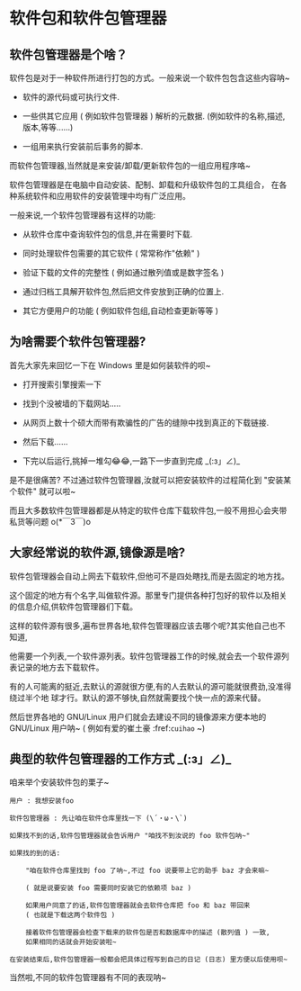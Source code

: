 # 软件包和软件包管理器


## 软件包管理器是个啥？

软件包是对于一种软件所进行打包的方式。一般来说一个软件包包含这些内容呐~

* 软件的源代码或可执行文件.

* 一些供其它应用 ( 例如软件包管理器 ) 解析的元数据. (例如软件的名称,描述,版本,等等......)

* 一组用来执行安装前后事务的脚本.

而软件包管理器,当然就是来安装/卸载/更新软件包的一组应用程序咯~

软件包管理器是在电脑中自动安装、配制、卸载和升级软件包的工具组合，
在各种系统软件和应用软件的安装管理中均有广泛应用。

一般来说,一个软件包管理器有这样的功能:

* 从软件仓库中查询软件包的信息,并在需要时下载.

* 同时处理软件包需要的其它软件 ( 常常称作"依赖" )

* 验证下载的文件的完整性 ( 例如通过散列值或是数字签名 )

* 通过归档工具解开软件包,然后把文件安放到正确的位置上.

* 其它方便用户的功能 ( 例如软件包组,自动检查更新等等 )

## 为啥需要个软件包管理器?

首先大家先来回忆一下在 Windows 里是如何装软件的呗~

* 打开搜索引擎搜索一下

* 找到个没被墙的下载网站.....

* 从网页上数十个硕大而带有欺骗性的广告的缝隙中找到真正的下载链接.

* 然后下载......

* 下完以后运行,挑掉一堆勾😂😂,一路下一步直到完成 \_(:з」∠)\_

是不是很痛苦? 不过通过软件包管理器,汝就可以把安装软件的过程简化到 "安装某个软件" 就可以啦~

而且大多数软件包管理器都是从特定的软件仓库下载软件包,一般不用担心会夹带私货等问题 o(\*￣3￣)o

## 大家经常说的软件源,镜像源是啥?

软件包管理器会自动上网去下载软件,但他可不是四处瞎找,而是去固定的地方找。

这个固定的地方有个名字,叫做软件源。那里专门提供各种打包好的软件以及相关的信息介绍,供软件包管理器们下载。

这样的软件源有很多,遍布世界各地,软件包管理器应该去哪个呢?其实他自己也不知道,

他需要一个列表,一个软件源列表。软件包管理器工作的时候,就会去一个软件源列表记录的地方去下载软件。

有的人可能离的挺近,去默认的源就很方便,有的人去默认的源可能就很费劲,没准得绕过半个地
球才行。默认的源不够快,自然就需要找个快一点的源来代替。

然后世界各地的 GNU/Linux 用户们就会去建设不同的镜像源来方便本地的 GNU/Linux 用户呐~ ( 例如有爱的崔土豪 :fref:`cuihao` ~)


典型的软件包管理器的工作方式 \_(:з」∠)\_
-------------------------------------------

咱来举个安装软件包的栗子~

    用户 : 我想安装foo
    
    软件包管理器 : 先让咱在软件仓库里找一下 (\´・ω・\`)
    
    如果找不到的话,软件包管理器就会告诉用户 "咱找不到汝说的 foo 软件包呐~"
    
    如果找的到的话:
        
        "咱在软件仓库里找到 foo 了呐~,不过 foo 说要带上它的助手 baz 才会来嘛~
        
        ( 就是说要安装 foo 需要同时安装它的依赖项 baz )
        
        如果用户同意了的话,软件包管理器就会去软件仓库把 foo 和 baz 带回来 
        ( 也就是下载这两个软件包 )
        
        接着软件包管理器会检查下载来的软件包是否和数据库中的描述 (散列值 ) 一致,
        如果相同的话就会开始安装啦~
        
    在安装结束后,软件包管理器一般都会把具体过程写到自己的日记 (日志) 里方便以后使用呗~
    
当然啦,不同的软件包管理器有不同的表现呐~
